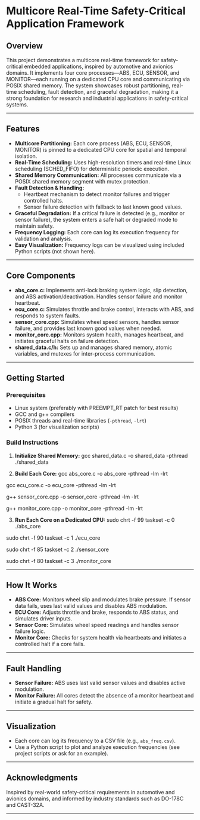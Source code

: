 # Multicore Real-Time Safety-Critical Application Framework

## Overview

This project demonstrates a multicore real-time framework for safety-critical embedded applications, inspired by automotive and avionics domains. It implements four core processes—ABS, ECU, SENSOR, and MONITOR—each running on a dedicated CPU core and communicating via POSIX shared memory. The system showcases robust partitioning, real-time scheduling, fault detection, and graceful degradation, making it a strong foundation for research and industrial applications in safety-critical systems.

---

## Features

- **Multicore Partitioning:** Each core process (ABS, ECU, SENSOR, MONITOR) is pinned to a dedicated CPU core for spatial and temporal isolation.
- **Real-Time Scheduling:** Uses high-resolution timers and real-time Linux scheduling (SCHED_FIFO) for deterministic periodic execution.
- **Shared Memory Communication:** All processes communicate via a POSIX shared memory segment with mutex protection.
- **Fault Detection & Handling:** 
  - Heartbeat mechanism to detect monitor failures and trigger controlled halts.
  - Sensor failure detection with fallback to last known good values.
- **Graceful Degradation:** If a critical failure is detected (e.g., monitor or sensor failure), the system enters a safe halt or degraded mode to maintain safety.
- **Frequency Logging:** Each core can log its execution frequency for validation and analysis.
- **Easy Visualization:** Frequency logs can be visualized using included Python scripts (not shown here).

---

## Core Components

- **abs_core.c:** Implements anti-lock braking system logic, slip detection, and ABS activation/deactivation. Handles sensor failure and monitor heartbeat.
- **ecu_core.c:** Simulates throttle and brake control, interacts with ABS, and responds to system faults.
- **sensor_core.cpp:** Simulates wheel speed sensors, handles sensor failure, and provides last known good values when needed.
- **monitor_core.cpp:** Monitors system health, manages heartbeat, and initiates graceful halts on failure detection.
- **shared_data.c/h:** Sets up and manages shared memory, atomic variables, and mutexes for inter-process communication.

---

## Getting Started

### Prerequisites

- Linux system (preferably with PREEMPT_RT patch for best results)
- GCC and g++ compilers
- POSIX threads and real-time libraries (`-pthread`, `-lrt`)
- Python 3 (for visualization scripts)

### Build Instructions

1. **Initialize Shared Memory:**
gcc shared_data.c -o shared_data -pthread
./shared_data


2. **Build Each Core:**
gcc abs_core.c -o abs_core -pthread -lm -lrt

gcc ecu_core.c -o ecu_core -pthread -lm -lrt

g++ sensor_core.cpp -o sensor_core -pthread -lm -lrt

g++ monitor_core.cpp -o monitor_core -pthread -lm -lrt


3. **Run Each Core on a Dedicated CPU:**
sudo chrt -f 99 taskset -c 0 ./abs_core

sudo chrt -f 90 taskset -c 1 ./ecu_core

sudo chrt -f 85 taskset -c 2 ./sensor_core

sudo chrt -f 80 taskset -c 3 ./monitor_core



---

## How It Works

- **ABS Core:** Monitors wheel slip and modulates brake pressure. If sensor data fails, uses last valid values and disables ABS modulation.
- **ECU Core:** Adjusts throttle and brake, responds to ABS status, and simulates driver inputs.
- **Sensor Core:** Simulates wheel speed readings and handles sensor failure logic.
- **Monitor Core:** Checks for system health via heartbeats and initiates a controlled halt if a core fails.

---

## Fault Handling

- **Sensor Failure:** ABS uses last valid sensor values and disables active modulation.
- **Monitor Failure:** All cores detect the absence of a monitor heartbeat and initiate a gradual halt for safety.

---

## Visualization

- Each core can log its frequency to a CSV file (e.g., `abs_freq.csv`).
- Use a Python script to plot and analyze execution frequencies (see project scripts or ask for an example).

---

## Acknowledgments

Inspired by real-world safety-critical requirements in automotive and avionics domains, and informed by industry standards such as DO-178C and CAST-32A.

---

